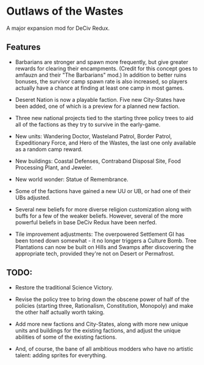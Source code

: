 # Outlaws of the Wastes
A major expansion mod for DeCiv Redux.

## Features

- Barbarians are stronger and spawn more frequently, but give greater rewards for clearing their encampments. (Credit for this concept goes to amfauzn and their "The Barbarians" mod.) In addition to better ruins bonuses, the survivor camp spawn rate is also increased, so players actually have a chance at finding at least one camp in most games.

- Deseret Nation is now a playable faction. Five new City-States have been added, one of which is a preview for a planned new faction.

- Three new national projects tied to the starting three policy trees to aid all of the factions as they try to survive in the early-game.

- New units: Wandering Doctor, Wasteland Patrol, Border Patrol, Expeditionary Force, and Hero of the Wastes, the last one only available as a random camp reward.

- New buildings: Coastal Defenses, Contraband Disposal Site, Food Processing Plant, and Jeweler.

- New world wonder: Statue of Remembrance.

- Some of the factions have gained a new UU or UB, or had one of their UBs adjusted.

- Several new beliefs for more diverse religion customization along with buffs for a few of the weaker beliefs. However, several of the more powerful beliefs in base DeCiv Redux have been nerfed.

- Tile improvement adjustments: The overpowered Settlement GI has been toned down somewhat - it no longer triggers a Culture Bomb. Tree Plantations can now be built on Hills and Swamps after discovering the appropriate tech, provided they're not on Desert or Permafrost.

## TODO:

- Restore the traditional Science Victory.

- Revise the policy tree to bring down the obscene power of half of the policies (starting three, Rationalism, Constitution, Monopoly) and make the other half actually worth taking.

- Add more new factions and City-States, along with more new unique units and buildings for the existing factions, and adjust the unique abilities of some of the existing factions.

- And, of course, the bane of all ambitious modders who have no artistic talent: adding sprites for everything.
